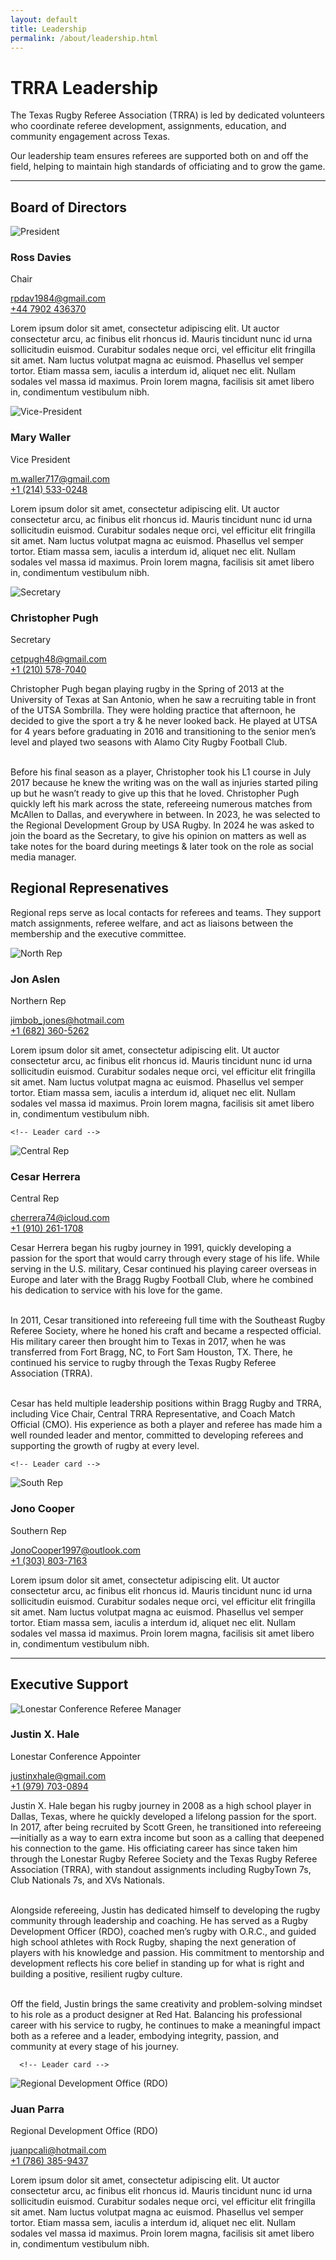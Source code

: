 ```yaml
---
layout: default
title: Leadership
permalink: /about/leadership.html
---
```


# TRRA Leadership

The Texas Rugby Referee Association (TRRA) is led by dedicated volunteers who coordinate referee development, assignments, education, and community engagement across Texas.

Our leadership team ensures referees are supported both on and off the field, helping to maintain high standards of officiating and to grow the game.

---

## Board of Directors

<div class="leaders">

  <!-- Leader card -->
<div class="card leader-card">
  <img class="leader-photo" src="{{ '/images/placeholder-avatar.png' | relative_url }}" alt="President">
  <div class="leader-meta">
    <h3>Ross Davies</h3>
    <p class="leader-role">Chair</p>
    <p>
      <a href="mailto:rpdav1984@gmail.com">rpdav1984@gmail.com</a><br>
      <a href="tel:+447902436370">+44 7902 436370</a>
    </p>
  </div>
  <p class="leader-bio-text">
Lorem ipsum dolor sit amet, consectetur adipiscing elit. Ut auctor consectetur arcu, ac finibus elit rhoncus id. Mauris tincidunt nunc id urna sollicitudin euismod. Curabitur sodales neque orci, vel efficitur elit fringilla sit amet. Nam luctus volutpat magna ac euismod. Phasellus vel semper tortor. Etiam massa sem, iaculis a interdum id, aliquet nec elit. Nullam sodales vel massa id maximus. Proin lorem magna, facilisis sit amet libero in, condimentum vestibulum nibh.
  </p>
</div>


  <!-- Leader card -->
  <div class="card leader-card">
    <img class="leader-photo" src="{{ '/images/placeholder-avatar.png' | relative_url }}" alt="Vice-President">
    <div class="leader-meta">
      <h3>Mary Waller</h3>
      <p class="leader-role">Vice President</p>
      <p>
        <a href="mailto:m.waller717@gmail.com">m.waller717@gmail.com</a><br>
        <a href="tel:+1 (214) 533-0248">+1 (214) 533-0248</a>
      </p>
    </div>
      <p class="leader-bio-text">
Lorem ipsum dolor sit amet, consectetur adipiscing elit. Ut auctor consectetur arcu, ac finibus elit rhoncus id. Mauris tincidunt nunc id urna sollicitudin euismod. Curabitur sodales neque orci, vel efficitur elit fringilla sit amet. Nam luctus volutpat magna ac euismod. Phasellus vel semper tortor. Etiam massa sem, iaculis a interdum id, aliquet nec elit. Nullam sodales vel massa id maximus. Proin lorem magna, facilisis sit amet libero in, condimentum vestibulum nibh.
  </p>
  </div>

  <!-- Leader card -->
  <div class="card leader-card">
    <img class="leader-photo" src="{{ '/images/placeholder-avatar.png' | relative_url }}" alt="Secretary">
    <div class="leader-meta">
      <h3>Christopher Pugh</h3>
      <p class="leader-role">Secretary</p>
      <p>
        <a href="mailto:cetpugh48@gmail.com">cetpugh48@gmail.com </a><br>
        <a href="tel:+1 (210) 578-7040">+1 (210) 578-7040</a>
      </p>
    </div>
      <p class="leader-bio-text">
Christopher Pugh began playing rugby in the Spring of 2013 at the University of Texas at San Antonio, when he saw a recruiting table in front of the UTSA Sombrilla. They were holding practice that afternoon, he decided to give the sport a try & he never looked back. He played at UTSA for 4 years before graduating in 2016 and transitioning to the senior men’s level and played two seasons with Alamo City Rugby Football Club.<br><br>

Before his final season as a player, Christopher took his L1 course in July 2017 because he knew the writing was on the wall as injuries started piling up but he wasn’t ready to give up this that he loved. Christopher Pugh quickly left his mark across the state, refereeing numerous matches from McAllen to Dallas, and everywhere in between. In 2023, he was selected to the Regional Development Group by USA Rugby. In 2024 he was asked to join the board as the Secretary, to give his opinion on matters as well as take notes for the board during meetings & later took on the role as social media manager.  </p>
  </div>

</div> <!-- /leaders -->

## Regional Represenatives

Regional reps serve as local contacts for referees and teams. They support match assignments, referee welfare, and act as liaisons between the membership and the executive committee.

<div class="leaders">

  <!-- Leader card -->
  <div class="card leader-card">
    <img class="leader-photo" src="{{ '/images/placeholder-avatar.png' | relative_url }}" alt="North Rep">
    <div class="leader-meta">
      <h3>Jon Aslen</h3>
      <p class="leader-role">Northern Rep</p>
      <p>
        <a href="mailto:jimbob_jones@hotmail.com">jimbob_jones@hotmail.com</a><br>
        <a href="tel:+1 (682) 360-5262">+1 (682) 360-5262</a>
      </p>
    </div>
      <p class="leader-bio-text">
Lorem ipsum dolor sit amet, consectetur adipiscing elit. Ut auctor consectetur arcu, ac finibus elit rhoncus id. Mauris tincidunt nunc id urna sollicitudin euismod. Curabitur sodales neque orci, vel efficitur elit fringilla sit amet. Nam luctus volutpat magna ac euismod. Phasellus vel semper tortor. Etiam massa sem, iaculis a interdum id, aliquet nec elit. Nullam sodales vel massa id maximus. Proin lorem magna, facilisis sit amet libero in, condimentum vestibulum nibh.
  </p>
  </div>

    <!-- Leader card -->
  <div class="card leader-card">
    <img class="leader-photo" src="{{ '/images/leadership/cesar-herrera.png' | relative_url }}" alt="Central Rep">
    <div class="leader-meta">
      <h3>Cesar Herrera</h3>
      <p class="leader-role">Central Rep</p>
      <p>
        <a href="mailto:cherrera74@icloud.com">cherrera74@icloud.com</a><br>
        <a href="tel:+1 (910) 261-1708">+1 (910) 261-1708</a>
      </p>
    </div>
      <p class="leader-bio-text">
Cesar Herrera began his rugby journey in 1991, quickly developing a passion for the sport that would carry through every stage of his life. While serving in the U.S. military, Cesar continued his playing career overseas in Europe and later with the Bragg Rugby Football Club, where he combined his dedication to service with his love for the game.<br><br>

In 2011, Cesar transitioned into refereeing full time with the Southeast Rugby Referee Society, where he honed his craft and became a respected official. His military career then brought him to Texas in 2017, when he was transferred from Fort Bragg, NC, to Fort Sam Houston, TX. There, he continued his service to rugby through the Texas Rugby Referee Association (TRRA).<br><br>

Cesar has held multiple leadership positions within  Bragg Rugby and TRRA, including Vice Chair, Central TRRA Representative, and Coach Match Official (CMO). His experience as both a player and referee has made him a well rounded leader and mentor, committed to developing referees and supporting the growth of rugby at every level.  </p>
  </div>

    <!-- Leader card -->
  <div class="card leader-card">
    <img class="leader-photo" src="{{ '/images/placeholder-avatar.png' | relative_url }}" alt="South Rep">
    <div class="leader-meta">
      <h3>Jono Cooper</h3>
      <p class="leader-role">Southern Rep</p>
      <p>
        <a href="mailto:cherrera74@icloud.com">JonoCooper1997@outlook.com </a><br>
        <a href="tel:+1 (303) 803-7163">+1 (303) 803-7163</a>
      </p>
    </div>
      <p class="leader-bio-text">
Lorem ipsum dolor sit amet, consectetur adipiscing elit. Ut auctor consectetur arcu, ac finibus elit rhoncus id. Mauris tincidunt nunc id urna sollicitudin euismod. Curabitur sodales neque orci, vel efficitur elit fringilla sit amet. Nam luctus volutpat magna ac euismod. Phasellus vel semper tortor. Etiam massa sem, iaculis a interdum id, aliquet nec elit. Nullam sodales vel massa id maximus. Proin lorem magna, facilisis sit amet libero in, condimentum vestibulum nibh.
  </p>
  </div>

</div> <!-- /leaders -->

---

## Executive Support

<div class="leaders">

  <!-- Leader card -->
  <div class="card leader-card">
    <img class="leader-photo" src="{{ 'images/leadership/justin-hale' | relative_url }}" alt="Lonestar Conference Referee Manager">
    <div class="leader-meta">
      <h3>Justin X. Hale</h3>
      <p class="leader-role">Lonestar Conference Appointer</p>
      <p>
        <a href="mailto:justinxhale@gmail.com">justinxhale@gmail.com</a><br>
        <a href="tel:+1 (979) 703-0894">+1 (979) 703-0894</a>
      </p>
    </div>
      <p class="leader-bio-text">
Justin X. Hale began his rugby journey in 2008 as a high school player in Dallas, Texas, where he quickly developed a lifelong passion for the sport. In 2017, after being recruited by Scott Green, he transitioned into refereeing—initially as a way to earn extra income but soon as a calling that deepened his connection to the game. His officiating career has since taken him through the Lonestar Rugby Referee Society and the Texas Rugby Referee Association (TRRA), with standout assignments including RugbyTown 7s, Club Nationals 7s, and XVs Nationals.<br><br>

Alongside refereeing, Justin has dedicated himself to developing the rugby community through leadership and coaching. He has served as a Rugby Development Officer (RDO), coached men’s rugby with O.R.C., and guided high school athletes with Rock Rugby, shaping the next generation of players with his knowledge and passion. His commitment to mentorship and development reflects his core belief in standing up for what is right and building a positive, resilient rugby culture.<br><br>

Off the field, Justin brings the same creativity and problem-solving mindset to his role as a product designer at Red Hat. Balancing his professional career with his service to rugby, he continues to make a meaningful impact both as a referee and a leader, embodying integrity, passion, and community at every stage of his journey.  </p>
  </div>

      <!-- Leader card -->
  <div class="card leader-card">
    <img class="leader-photo" src="{{ '/images/placeholder-avatar.png' | relative_url }}" alt="Regional Development Office (RDO)">
    <div class="leader-meta">
      <h3>Juan Parra</h3>
      <p class="leader-role">Regional Development Office (RDO)</p>
      <p>
        <a href="mailto:cherrera74@icloud.com">juanpcali@hotmail.com </a><br>
        <a href="tel:+1 (786) 385-9437">+1 (786) 385-9437</a>
      </p>
    </div>
      <p class="leader-bio-text">
Lorem ipsum dolor sit amet, consectetur adipiscing elit. Ut auctor consectetur arcu, ac finibus elit rhoncus id. Mauris tincidunt nunc id urna sollicitudin euismod. Curabitur sodales neque orci, vel efficitur elit fringilla sit amet. Nam luctus volutpat magna ac euismod. Phasellus vel semper tortor. Etiam massa sem, iaculis a interdum id, aliquet nec elit. Nullam sodales vel massa id maximus. Proin lorem magna, facilisis sit amet libero in, condimentum vestibulum nibh.
  </p>
  </div>

</div> <!-- /leaders -->

